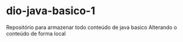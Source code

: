 # dio-java-basico-1
Repositório para armazenar todo conteúdo de java basico
Alterando o conteúdo de forma local